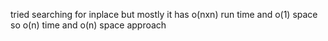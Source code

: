 tried searching for inplace but mostly it has o(nxn) run time and o(1) space
so o(n) time and o(n) space approach